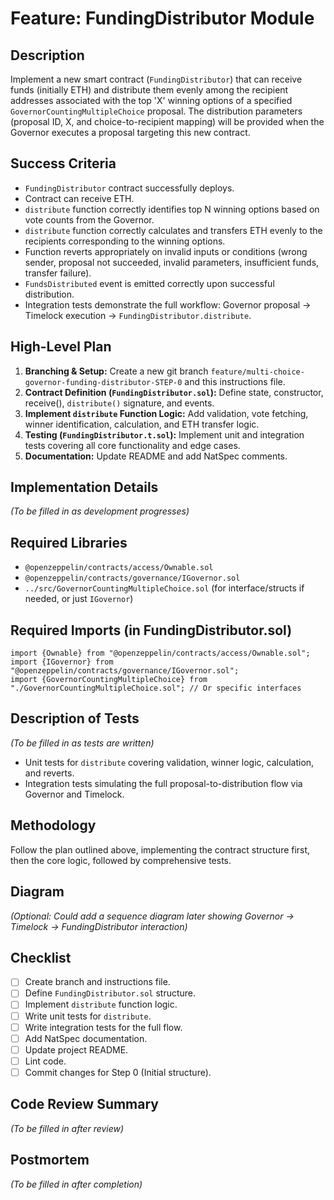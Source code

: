 # Feature: FundingDistributor Module

## Description
Implement a new smart contract (`FundingDistributor`) that can receive funds (initially ETH) and distribute them evenly among the recipient addresses associated with the top 'X' winning options of a specified `GovernorCountingMultipleChoice` proposal. The distribution parameters (proposal ID, X, and choice-to-recipient mapping) will be provided when the Governor executes a proposal targeting this new contract.

## Success Criteria
- `FundingDistributor` contract successfully deploys.
- Contract can receive ETH.
- `distribute` function correctly identifies top N winning options based on vote counts from the Governor.
- `distribute` function correctly calculates and transfers ETH evenly to the recipients corresponding to the winning options.
- Function reverts appropriately on invalid inputs or conditions (wrong sender, proposal not succeeded, invalid parameters, insufficient funds, transfer failure).
- `FundsDistributed` event is emitted correctly upon successful distribution.
- Integration tests demonstrate the full workflow: Governor proposal -> Timelock execution -> `FundingDistributor.distribute`.

## High-Level Plan
1.  **Branching & Setup:** Create a new git branch `feature/multi-choice-governor-funding-distributor-STEP-0` and this instructions file.
2.  **Contract Definition (`FundingDistributor.sol`):** Define state, constructor, receive(), `distribute()` signature, and events.
3.  **Implement `distribute` Function Logic:** Add validation, vote fetching, winner identification, calculation, and ETH transfer logic.
4.  **Testing (`FundingDistributor.t.sol`):** Implement unit and integration tests covering all core functionality and edge cases.
5.  **Documentation:** Update README and add NatSpec comments.

## Implementation Details
*(To be filled in as development progresses)*

## Required Libraries
- `@openzeppelin/contracts/access/Ownable.sol`
- `@openzeppelin/contracts/governance/IGovernor.sol`
- `../src/GovernorCountingMultipleChoice.sol` (for interface/structs if needed, or just `IGovernor`)

## Required Imports (in FundingDistributor.sol)
```solidity
import {Ownable} from "@openzeppelin/contracts/access/Ownable.sol";
import {IGovernor} from "@openzeppelin/contracts/governance/IGovernor.sol";
import {GovernorCountingMultipleChoice} from "./GovernorCountingMultipleChoice.sol"; // Or specific interfaces
```

## Description of Tests
*(To be filled in as tests are written)*
- Unit tests for `distribute` covering validation, winner logic, calculation, and reverts.
- Integration tests simulating the full proposal-to-distribution flow via Governor and Timelock.

## Methodology
Follow the plan outlined above, implementing the contract structure first, then the core logic, followed by comprehensive tests.

## Diagram
*(Optional: Could add a sequence diagram later showing Governor -> Timelock -> FundingDistributor interaction)*

## Checklist
- [ ] Create branch and instructions file.
- [ ] Define `FundingDistributor.sol` structure.
- [ ] Implement `distribute` function logic.
- [ ] Write unit tests for `distribute`.
- [ ] Write integration tests for the full flow.
- [ ] Add NatSpec documentation.
- [ ] Update project README.
- [ ] Lint code.
- [ ] Commit changes for Step 0 (Initial structure).

## Code Review Summary
*(To be filled in after review)*

## Postmortem
*(To be filled in after completion)* 